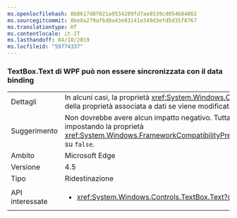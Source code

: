```yaml
---
ms.openlocfilehash: 8b0617d8f021a9534289fd7ae8539cd054684862
ms.sourcegitcommit: 0be8a279af6d8a43e03141e349d3efd5d35f8767
ms.translationtype: HT
ms.contentlocale: it-IT
ms.lasthandoff: 04/18/2019
ms.locfileid: "59774337"
---
```

### <a name="wpf-textboxtext-can-be-out-of-sync-with-databinding"></a>TextBox.Text di WPF può non essere sincronizzata con il data binding

|   |   |
|---|---|
|Dettagli|In alcuni casi, la proprietà <xref:System.Windows.Controls.TextBox.Text> riflette un valore precedente del valore della proprietà associata a dati se viene modificata durante un'operazione di scrittura di associazione dati.|
|Suggerimento|Non dovrebbe avere alcun impatto negativo. Tuttavia, è possibile ripristinare il comportamento precedente impostando la proprietà <xref:System.Windows.FrameworkCompatibilityPreferences.KeepTextBoxDisplaySynchronizedWithTextProperty> su <code>false</code>.|
|Ambito|Microsoft Edge|
|Versione|4.5|
|Tipo|Ridestinazione|
|API interessate|<ul><li><xref:System.Windows.Controls.TextBox.Text?displayProperty=nameWithType></li></ul>|

